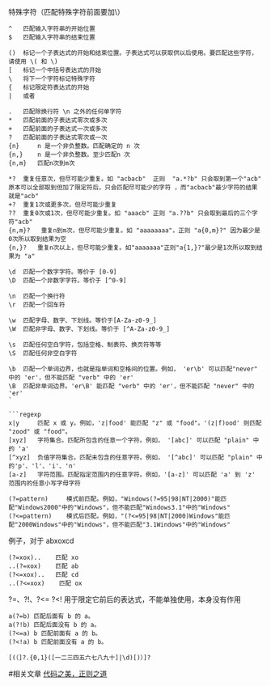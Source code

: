 特殊字符（匹配特殊字符前面要加\）  
```regexp
^   匹配输入字符串的开始位置
$   匹配输入字符串的结束位置

()  标记一个子表达式的开始和结束位置。子表达式可以获取供以后使用。要匹配这些字符，请使用 \( 和 \)
[   标记一个中括号表达式的开始
\   将下一个字符标记特殊字符
{   标记限定符表达式的开始
|   或者

.   匹配除换行符 \n 之外的任何单字符
*   匹配前面的子表达式零次或多次 
+   匹配前面的子表达式一次或多次
?   匹配前面的子表达式零次或一次
{n}     n 是一个非负整数。匹配确定的 n 次
{n,}    n 是一个非负整数。至少匹配n 次
{n,m}   匹配n次到m次

*?  重复任意次，但尽可能少重复。如 "acbacb"  正则  "a.*?b" 只会取到第一个"acb" 原本可以全部取到但加了限定符后，只会匹配尽可能少的字符 ，而"acbacb"最少字符的结果就是"acb" 
+?  重复1次或更多次，但尽可能少重复
??  重复0次或1次，但尽可能少重复。如 "aaacb" 正则 "a.??b" 只会取到最后的三个字符"acb"
{n,m}?   重复n到m次，但尽可能少重复。如 "aaaaaaaa"，正则 "a{0,m}?" 因为最少是0次所以取到结果为空
{n,}?   重复n次以上，但尽可能少重复。如"aaaaaaa"正则"a{1,}?"最少是1次所以取到结果为 "a"

\d  匹配一个数字字符。等价于 [0-9]
\D  匹配一个非数字字符。等价于 [^0-9]

\n  匹配一个换行符
\r  匹配一个回车符

\w  匹配字母、数字、下划线。等价于[A-Za-z0-9_]
\W  匹配非字母、数字、下划线。等价于 [^A-Za-z0-9_]

\s  匹配任何空白字符，包括空格、制表符、换页符等等
\S  匹配任何非空白字符

\b  匹配一个单词边界，也就是指单词和空格间的位置。例如， 'er\b' 可以匹配"never" 中的 'er'，但不能匹配 "verb" 中的 'er'
\B  匹配非单词边界。'er\B' 能匹配 "verb" 中的 'er'，但不能匹配 "never" 中的 'er'
`

```regexp
x|y     匹配 x 或 y。例如，'z|food' 能匹配 "z" 或 "food"。'(z|f)ood' 则匹配 "zood" 或 "food"。
[xyz]   字符集合。匹配所包含的任意一个字符。例如， '[abc]' 可以匹配 "plain" 中的 'a'
[^xyz]  负值字符集合。匹配未包含的任意字符。例如， '[^abc]' 可以匹配 "plain" 中的'p'、'l'、'i'、'n'
[a-z]   字符范围。匹配指定范围内的任意字符。例如，'[a-z]' 可以匹配 'a' 到 'z' 范围内的任意小写字母字符
```

```regexp
(?=pattern)     模式前匹配。例如，"Windows(?=95|98|NT|2000)"能匹配"Windows2000"中的"Windows"，但不能匹配"Windows3.1"中的"Windows"
(?<=pattern)    模式后匹配。例如，"(?<=95|98|NT|2000)Windows"能匹配"2000Windows"中的"Windows"，但不能匹配"3.1Windows"中的"Windows"
```
例子，对于 abxoxcd
```regexp
(?=xox)..    匹配 xo
..(?=xox)    匹配 ab
(?<=xox)..   匹配 cd
..(?<=xox)    匹配 ox
```
?=、?!、?<= ?<! 用于限定它前后的表达式，不能单独使用，本身没有作用
```regexp
a(?=b) 匹配后面有 b 的 a。
a(?!b) 匹配后面没有 b 的 a。
(?<=a) b 匹配前面有 a 的 b。
(?<!a) b 匹配前面没有 a 的 b。
```

```regexp
[(（]?.{0,1}([一二三四五六七八九十]|\d)[)）]?
```


#相关文章
[代码之美，正则之道](https://mp.weixin.qq.com/s/jH6aimCs5LAL5GBe9bu8rg)




 
